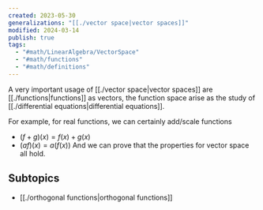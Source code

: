 ```yaml
---
created: 2023-05-30
generalizations: "[[./vector space|vector spaces]]"
modified: 2024-03-14
publish: true
tags:
  - "#math/LinearAlgebra/VectorSpace"
  - "#math/functions"
  - "#math/definitions"
---
```

A very important usage of [[./vector space|vector spaces]] are [[./functions|functions]] as vectors, the function space arise as the study of [[./differential equations|differential equations]].

For example, for real functions, we can certainly add/scale functions
 - $(f + g)(x) = f(x) + g(x)$
 - $(af)(x) = a(f(x))$
And we can prove that the properties for vector space all hold.

## Subtopics
- [[./orthogonal functions|orthogonal functions]]